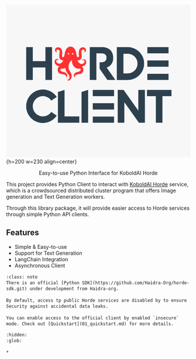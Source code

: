 
![logo](_static/logo.png){h=200 w=230 align=center}

  <p align="center">
    Easy-to-use Python Interface for KoboldAI Horde
    <!-- <br />
    <a href="#"><strong>Explore the docs »</strong></a>
    <br /> -->
  </p>
</div>

<!-- [![Product Name Screen Shot][product-screenshot]](https://example.com) -->

This project provides Python Client to interact with [KoboldAI Horde](https://horde.koboldai.net) service, which is a crowdsourced distributed cluster program that offers Image generation and Text Generation workers. 

Through this library package, it will provide easier access to Horde services through simple Python API clients.

## Features

* Simple & Easy-to-use
* Support for Text Generation
* LangChain Integration 
* Asynchronous Client

```{admonition} Note
:class: note
There is an official [Python SDK](https://github.com/Haidra-Org/horde-sdk.git) under development from Haidra-org.

By default, access tp public Horde services are disabled by to ensure Security against accidental data leaks.

You can enable access to the official client by enabled `insecure` mode. Check out [Quickstart](01_quickstart.md) for more details.

```


```{toctree}
:hidden:
:glob:

*
```

